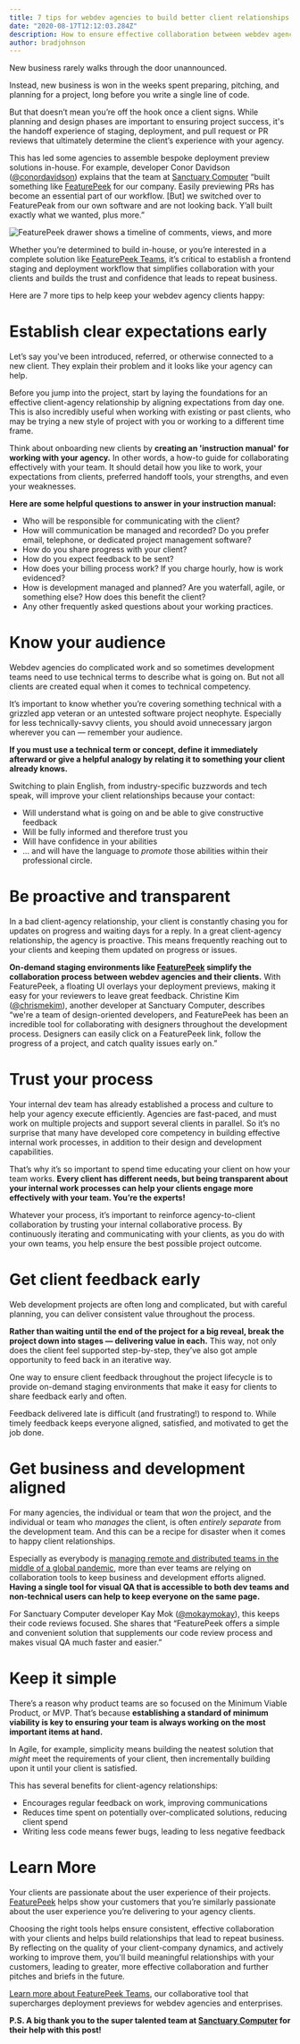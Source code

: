 ```yaml
---
title: 7 tips for webdev agencies to build better client relationships 
date: "2020-08-17T12:12:03.284Z"
description: How to ensure effective collaboration between webdev agencies and their clients with these 7 tips
author: bradjohnson
---
```


New business rarely walks through the door unannounced.

Instead, new business is won in the weeks spent preparing, pitching, and planning for a project, long before you write a single line of code. 

But that doesn’t mean you’re off the hook once a client signs. While planning and design phases are important to ensuring project success, it's the handoff experience of staging, deployment, and pull request or PR reviews that ultimately determine the client’s experience with your agency.

This has led some agencies to assemble bespoke deployment preview solutions in-house. For example, developer Conor Davidson ([@conordavidson](https://github.com/conordavidson)) explains that the team at [Sanctuary Computer](https://www.sanctuary.computer/) “built something like [FeaturePeek](https://featurepeek.com/) for our company. Easily previewing PRs has become an essential part of our workflow. [But] we switched over to FeaturePeak from our own software and are not looking back. Y’all built exactly what we wanted, plus more.”

![FeaturePeek drawer shows a timeline of comments, views, and more](./drawer-timeline.png)

Whether you’re determined to build in-house, or you’re interested in a complete solution like [FeaturePeek Teams](https://featurepeek.com/product/teams), it’s critical to establish a frontend staging and deployment workflow that simplifies collaboration with your clients and builds the trust and confidence that leads to repeat business. 

Here are 7 more tips to help keep your webdev agency clients happy:

# Establish clear expectations early

Let’s say you've been introduced, referred, or otherwise connected to a new client. They explain their problem and it looks like your agency can help.

Before you jump into the project, start by laying the foundations for an effective client-agency relationship by aligning expectations from day one. This is also incredibly useful when working with existing or past clients, who may be trying a new style of project with you or working to a different time frame.

Think about onboarding new clients by **creating an 'instruction manual' for working with your agency.** In other words, a how-to guide for collaborating effectively with your team. It should detail how you like to work, your expectations from clients, preferred handoff tools, your strengths, and even your weaknesses.

**Here are some helpful questions to answer in your instruction manual:**

* Who will be responsible for communicating with the client?
* How will communication be managed and recorded? Do you prefer email, telephone, or dedicated project management software?
* How do you share progress with your client?
* How do you expect feedback to be sent?
* How does your billing process work? If you charge hourly, how is work evidenced? 
* How is development managed and planned? Are you waterfall, agile, or something else? How does this benefit the client?
* Any other frequently asked questions about your working practices.

# Know your audience

Webdev agencies do complicated work and so sometimes development teams need to use technical terms to describe what is going on. But not all clients are created equal when it comes to technical competency.

It’s important to know whether you’re covering something technical with a grizzled app veteran or an untested software project neophyte. Especially for less technically-savvy clients, you should avoid unnecessary jargon wherever you can — remember your audience.

**If you must use a technical term or concept, define it immediately afterward or give a helpful analogy by relating it to something your client already knows.**

Switching to plain English, from industry-specific buzzwords and tech speak, will improve your client relationships because your contact:

* Will understand what is going on and be able to give constructive feedback
* Will be fully informed and therefore trust you
* Will have confidence in your abilities
* … and will have the language to *promote* those abilities within their professional circle.

# Be proactive and transparent

In a bad client-agency relationship, your client is constantly chasing you for updates on progress and waiting days for a reply. In a great client-agency relationship, the agency is proactive. This means frequently reaching out to your clients and keeping them updated on progress or issues.

**On-demand staging environments like [FeaturePeek](https://featurepeek.com/) simplify the collaboration process between webdev agencies and their clients.** With FeaturePeek, a floating UI overlays your deployment previews, making it easy for your reviewers to leave great feedback. Christine Kim ([@chrismekim](https://github.com/chrismekim)), another developer at Sanctuary Computer, describes “we're a team of design-oriented developers, and FeaturePeek has been an incredible tool for collaborating with designers throughout the development process. Designers can easily click on a FeaturePeek link, follow the progress of a project, and catch quality issues early on.”

# Trust your process

Your internal dev team has already established a process and culture to help your agency execute efficiently. Agencies are fast-paced, and must work on multiple projects and support several clients in parallel. So it’s no surprise that many have developed core competency in building effective internal work processes, in addition to their design and development capabilities.

That’s why it’s so important to spend time educating your client on how your team works. **Every client has different needs, but being transparent about your internal work processes can help your clients engage more effectively with your team. You’re the experts!**

Whatever your process, it’s important to reinforce agency-to-client collaboration by trusting your internal collaborative process. By continuously iterating and communicating with your clients, as you do with your own teams, you help ensure the best possible project outcome.

# Get client feedback early

Web development projects are often long and complicated, but with careful planning, you can deliver consistent value throughout the process. 

**Rather than waiting until the end of the project for a big reveal, break the project down into stages — delivering value in each.** This way, not only does the client feel supported step-by-step, they’ve also got ample opportunity to feed back in an iterative way. 

One way to ensure client feedback throughout the project lifecycle is to provide on-demand staging environments that make it easy for clients to share feedback early and often. 

Feedback delivered late is difficult (and frustrating!) to respond to. While timely feedback keeps everyone aligned, satisfied, and motivated to get the job done.

# Get business and development aligned

For many agencies, the individual or team that *won* the project, and the individual or team who *manages* the client, is often *entirely separate* from the development team. And this can be a recipe for disaster when it comes to happy client relationships.

Especially as everybody is [managing remote and distributed teams in the middle of a global pandemic](https://featurepeek.com/blog/how-to-make-your-team-still-feel-like-a-team-while-being-remote/), more than ever teams are relying on collaboration tools to keep business and development efforts aligned. **Having a single tool for visual QA that is accessible to both dev teams and non-technical users can help to keep everyone on the same page.**

For Sanctuary Computer developer Kay Mok ([@mokaymokay](https://github.com/mokaymokay)), this keeps their code reviews focused. She shares that “FeaturePeek offers a simple and convenient solution that supplements our code review process and makes visual QA much faster and easier.”

# Keep it simple

There’s a reason why product teams are so focused on the Minimum Viable Product, or MVP. That’s because **establishing a standard of minimum viability is key to ensuring your team is always working on the most important items at hand.**

In Agile, for example, simplicity means building the neatest solution that *might* meet the requirements of your client, then incrementally building upon it until your client is satisfied.

This has several benefits for client-agency relationships:
* Encourages regular feedback on work, improving communications
* Reduces time spent on potentially over-complicated solutions, reducing client spend
* Writing less code means fewer bugs, leading to less negative feedback

# Learn More

Your clients are passionate about the user experience of their projects. [FeaturePeek](https://featurepeek.com/) helps show your customers that you’re similarly passionate about the user experience you’re delivering to your agency clients. 

Choosing the right tools helps ensure consistent, effective collaboration with your clients and helps build relationships that lead to repeat business. By reflecting on the quality of your client-company dynamics, and actively working to improve them, you'll build meaningful relationships with your customers, leading to greater, more effective collaboration and further pitches and briefs in the future.

[Learn more about FeaturePeek Teams](https://featurepeek.com/product/teams), our collaborative tool that supercharges deployment previews for webdev agencies and enterprises.

**P.S. A big thank you to the super talented team at [Sanctuary Computer](https://www.sanctuary.computer/) for their help with this post!**

